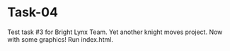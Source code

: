 # Task-04
Test task #3 for Bright Lynx Team.
Yet another knight moves project. Now with some graphics!
Run index.html.
